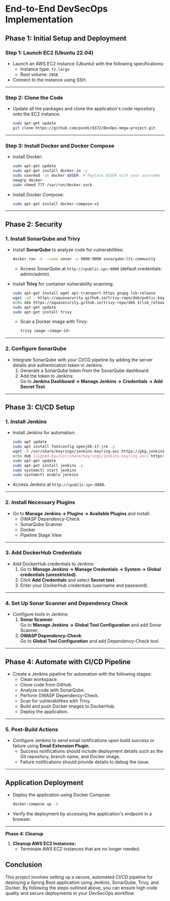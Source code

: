 # End-to-End DevSecOps Implementation

## **Phase 1: Initial Setup and Deployment**

### **Step 1: Launch EC2 (Ubuntu 22.04)**
- Launch an AWS EC2 instance (Ubuntu) with the following specifications:
  - Instance type: `t2.large`
  - Root volume: `29GB`
- Connect to the instance using SSH.

---

### **Step 2: Clone the Code**
- Update all the packages and clone the application's code repository onto the EC2 instance:
    ```bash
    sudo apt-get update
    git clone https://github.com/pundir8372/DevOps-mega-project.git
    ```

---

### **Step 3: Install Docker and Docker Compose**
- Install Docker:
    ```bash
    sudo apt-get update
    sudo apt-get install docker.io -y
    sudo usermod -aG docker $USER  # Replace $USER with your username
    newgrp docker
    sudo chmod 777 /var/run/docker.sock
    ```

- Install Docker Compose:
    ```bash
    sudo apt-get install docker-compose-v2
    ```

---

## **Phase 2: Security**

### **1. Install SonarQube and Trivy**
- Install **SonarQube** to analyze code for vulnerabilities:
    ```bash
    docker run -d --name sonar -p 9000:9000 sonarqube:lts-community
    ```
    - Access SonarQube at `http://<public-ip>:9000` (default credentials: admin/admin).

- Install **Trivy** for container vulnerability scanning:
    ```bash
    sudo apt-get install wget apt-transport-https gnupg lsb-release
    wget -qO - https://aquasecurity.github.io/trivy-repo/deb/public.key | sudo apt-key add -
    echo deb https://aquasecurity.github.io/trivy-repo/deb $(lsb_release -sc) main | sudo tee -a /etc/apt/sources.list.d/trivy.list
    sudo apt-get update
    sudo apt-get install trivy
    ```
    - Scan a Docker image with Trivy:
      ```bash
      trivy image <image-id>
      ```

---

### **2. Configure SonarQube**
- Integrate SonarQube with your CI/CD pipeline by adding the server details and authentication token in Jenkins:
  1. Generate a SonarQube token from the SonarQube dashboard.
  2. Add the token to Jenkins:  
     Go to **Jenkins Dashboard → Manage Jenkins → Credentials → Add Secret Text**.

---

## **Phase 3: CI/CD Setup**

### **1. Install Jenkins**
- Install Jenkins for automation:
    ```bash
    sudo apt update
    sudo apt install fontconfig openjdk-17-jre -y
    wget -O /usr/share/keyrings/jenkins-keyring.asc https://pkg.jenkins.io/debian-stable/jenkins.io-2023.key
    echo deb [signed-by=/usr/share/keyrings/jenkins-keyring.asc] https://pkg.jenkins.io/debian-stable binary/ | sudo tee /etc/apt/sources.list.d/jenkins.list > /dev/null
    sudo apt-get update
    sudo apt-get install jenkins -y
    sudo systemctl start jenkins
    sudo systemctl enable jenkins
    ```
- Access Jenkins at `http://<public-ip>:8080`.

---

### **2. Install Necessary Plugins**
- Go to **Manage Jenkins → Plugins → Available Plugins** and install:
  - OWASP Dependency-Check
  - SonarQube Scanner
  - Docker
  - Pipeline Stage View

---

### **3. Add DockerHub Credentials**
- Add DockerHub credentials to Jenkins:
  1. Go to **Manage Jenkins → Manage Credentials → System → Global credentials (unrestricted).**
  2. Click **Add Credentials** and select **Secret text**.
  3. Enter your DockerHub credentials (username and password).

---

### **4. Set Up Sonar Scanner and Dependency Check**
- Configure tools in Jenkins:
  1. **Sonar Scanner**:  
     Go to **Manage Jenkins → Global Tool Configuration** and add Sonar Scanner.
  2. **OWASP Dependency-Check**:  
     Go to **Global Tool Configuration** and add Dependency-Check tool.

---

## **Phase 4: Automate with CI/CD Pipeline**
- Create a Jenkins pipeline for automation with the following stages:
  - Clean workspace.
  - Clone code from GitHub.
  - Analyze code with SonarQube.
  - Perform OWASP Dependency-Check.
  - Scan for vulnerabilities with Trivy.
  - Build and push Docker images to DockerHub.
  - Deploy the application.

---

### **5. Post-Build Actions**
- Configure Jenkins to send email notifications upon build success or failure using **Email Extension Plugin**.
  - Success notifications should include deployment details such as the Git repository, branch name, and Docker image.
  - Failure notifications should provide details to debug the issue.

---

## **Application Deployment**
- Deploy the application using Docker Compose:
    ```bash
    docker-compose up -d
    ```
- Verify the deployment by accessing the application's endpoint in a browser.

---

**Phase 4: Cleanup**

1. **Cleanup AWS EC2 Instances:**
    - Terminate AWS EC2 instances that are no longer needed.
      

## **Conclusion**
This project involves setting up a secure, automated CI/CD pipeline for deploying a Spring Boot application using Jenkins, SonarQube, Trivy, and Docker. By following the steps outlined above, you can ensure high code quality and secure deployments in your DevSecOps workflow.


